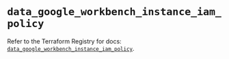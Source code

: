 # `data_google_workbench_instance_iam_policy`

Refer to the Terraform Registry for docs: [`data_google_workbench_instance_iam_policy`](https://registry.terraform.io/providers/hashicorp/google-beta/6.50.0/docs/data-sources/google_workbench_instance_iam_policy).
